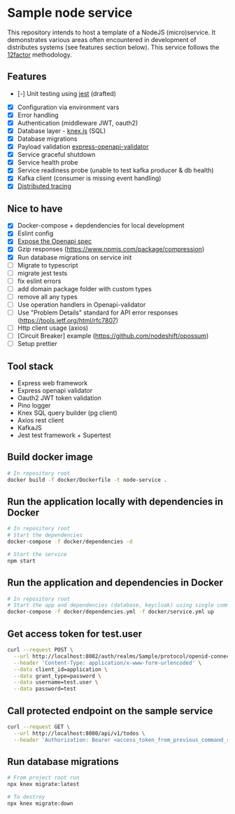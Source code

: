 # Sample node service

This repository intends to host a template of a NodeJS (micro)service.
It demonstrates various areas often encountered in development of distributes systems (see features section below).
This service follows the [12factor](https://12factor.net/) methodology.

## Features

- [-] Unit testing using [jest](https://jestjs.io/docs/getting-started) (drafted)

- [x] Configuration via environment vars
- [x] Error handling
- [x] Authentication (middleware JWT, oauth2)
- [x] Database layer - [knex.js](https://knexjs.org/) (SQL)
- [x] Database migrations
- [x] Payload validation [express-openapi-validator](https://github.com/cdimascio/express-openapi-validator)
- [x] Service graceful shutdown
- [x] Service health probe
- [x] Service readiness probe (unable to test kafka producer & db health)
- [x] Kafka client (consumer is missing event handling)
- [x] [Distributed tracing](https://opentelemetry.io/docs/js/getting_started/nodejs/)

## Nice to have

- [x] Docker-compose + depdendencies for local development
- [x] Eslint config
- [x] [Expose the Openapi spec](https://github.com/cdimascio/express-openapi-validator#example-express-api-server)
- [x] Gzip responses (https://www.npmjs.com/package/compression)
- [x] Run database migrations on service init
- [ ] Migrate to typescript
- [ ] migrate jest tests
- [ ] fix eslint errors
- [ ] add domain package folder with custom types
- [ ] remove all any types
- [ ] Use operation handlers in Openapi-validator
- [ ] Use "Problem Details" standard for API error responses (https://tools.ietf.org/html/rfc7807)
- [ ] Http client usage (axios)
- [ ] [Circuit Breaker] example (https://github.com/nodeshift/opossum)
- [ ] Setup prettier

## Tool stack

- Express web framework
- Express openapi validator
- Oauth2 JWT token validation
- Pino logger
- Knex SQL query builder (pg client)
- Axios rest client
- KafkaJS
- Jest test framework + Supertest

## Build docker image

```bash
# In repository root
docker build -f docker/Dockerfile -t node-service .
```

## Run the application locally with dependencies in Docker

```bash
# In repository root
# Start the dependencies
docker-compose -f docker/dependencies -d

# Start the service
npm start
```

## Run the application and dependencies in Docker

```bash
# In repository root
# Start the app and dependencies (database, keycloak) using single command
docker-compose -f docker/dependencies.yml -f docker/service.yml up
```

## Get access token for test.user

```bash
curl --request POST \
  --url http://localhost:8082/auth/realms/Sample/protocol/openid-connect/token \
  --header 'Content-Type: application/x-www-form-urlencoded' \
  --data client_id=application \
  --data grant_type=password \
  --data username=test.user \
  --data password=test
```

## Call protected endpoint on the sample service

```bash
curl --request GET \
  --url http://localhost:8080/api/v1/todos \
  --header 'Authorization: Bearer <access_token_from_previous_command_result>'
```

## Run database migrations

```bash
# From project root run
npx knex migrate:latest

# To destroy
npx knex migrate:down
```
